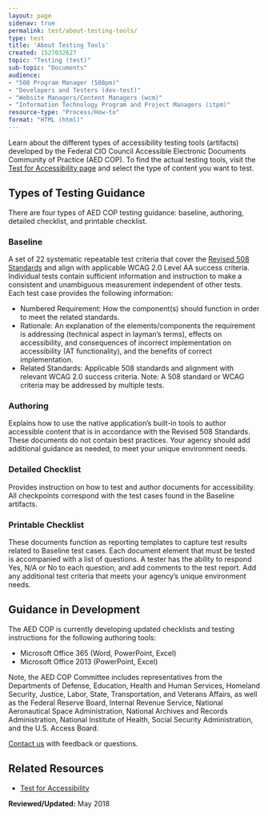 ```yaml
---
layout: page
sidenav: true
permalink: test/about-testing-tools/
type: test
title: 'About Testing Tools'
created: 1527032627
topic: "Testing (test)"
sub-topic: "Documents"
audience:
- "508 Program Manager (508pm)"
- "Developers and Testers (dev-test)"
- "Website Managers/Content Managers (wcm)"
- "Information Technology Program and Project Managers (itpm)"
resource-type: "Process/How-to"
format: "HTML (html)"
---
```


Learn about the different types of accessibility testing tools (artifacts) developed by the Federal CIO Council Accessible Electronic Documents Community of Practice (AED COP). To find the actual testing tools, visit the [Test for Accessibility page][1] and select the type of content you want to test.

## Types of Testing Guidance

There are four types of AED COP testing guidance: baseline, authoring, detailed checklist, and printable checklist.

### Baseline

A set of 22 systematic repeatable test criteria that cover the [Revised 508 Standards][2] and align with applicable WCAG 2.0 Level AA success criteria. Individual tests contain sufficient information and instruction to make a consistent and unambiguous measurement independent of other tests. Each test case provides the following information:

  * Numbered Requirement: How the component(s) should function in order to meet the related standards.
  * Rationale: An explanation of the elements/components the requirement is addressing (technical aspect in layman&rsquo;s terms), effects on accessibility, and consequences of incorrect implementation on accessibility (AT functionality), and the benefits of correct implementation.
  * Related Standards: Applicable 508 standards and alignment with relevant WCAG 2.0 success criteria. Note: A 508 standard or WCAG criteria may be addressed by multiple tests.

### Authoring

Explains how to use the native application&rsquo;s built-in tools to author accessible content that is in accordance with the Revised 508 Standards. These documents do not contain best practices. Your agency should add additional guidance as needed, to meet your unique environment needs.

### Detailed Checklist

Provides instruction on how to test and author documents for accessibility. All checkpoints correspond with the test cases found in the Baseline artifacts.

### Printable Checklist

These documents function as reporting templates to capture test results related to Baseline test cases. Each document element that must be tested is accompanied with a list of questions. A tester has the ability to respond Yes, N/A or No to each question, and add comments to the test report. Add any additional test criteria that meets your agency&rsquo;s unique environment needs.

## Guidance in Development

The AED COP is currently developing updated checklists and testing instructions for the following authoring tools:

  * Microsoft Office 365 (Word, PowerPoint, Excel)
  * Microsoft Office 2013 (PowerPoint, Excel)

Note, the AED COP Committee includes representatives from the Departments of Defense, Education, Health and Human Services, Homeland Security, Justice, Labor, State, Transportation, and Veterans Affairs, as well as the Federal Reserve Board, Internal Revenue Service, National Aeronautical Space Administration, National Archives and Records Administration, National Institute of Health, Social Security Administration, and the U.S. Access Board.

[Contact us][3] with feedback or questions.

## Related Resources

  * [Test for Accessibility][4]

**Reviewed/Updated:** May 2018

 [1]: {{site.baseurl}}/test
 [2]: https://www.access-board.gov/guidelines-and-standards/communications-and-it/about-the-ict-refresh/final-rule/text-of-the-standards-and-guidelines
 [3]: {{site.baseurl}}/contact-us
 [4]: {{site.baseurl}}/test